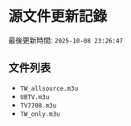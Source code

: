 # 源文件更新記錄

最後更新時間: `2025-10-08 23:26:47`

## 文件列表
- `TW_allsource.m3u`
- `UBTV.m3u`
- `TV7708.m3u`
- `TW_only.m3u`
